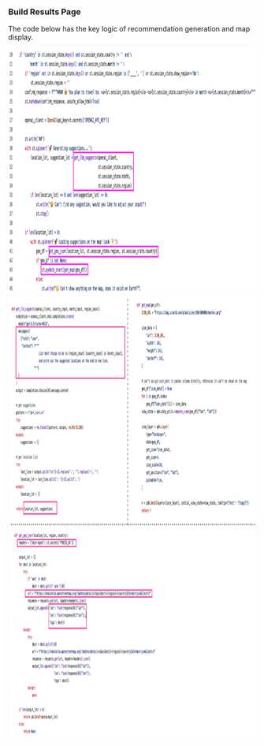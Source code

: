 ### Build Results Page

The code below has the key logic of recommendation generation and map display.

<img src="https://github.com/lady-h-world/My_Garden/blob/main/images/Secret_Guest_images/ls_results_code1.png" width="1000" height="500" />

<img src="https://github.com/lady-h-world/My_Garden/blob/main/images/Secret_Guest_images/ls_results_code2.png" width="1100" height="900" />

[1]:https://github.com/lady-h-world/My_Garden_LocalStream_App/blob/main/pages/results.py
[2]:https://github.com/lady-h-world/My_Garden_LocalStream_App/blob/main/utils.py
